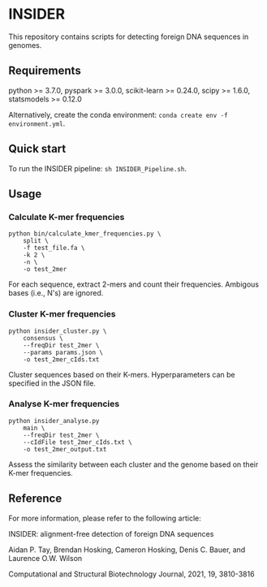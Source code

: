 # INSIDER #
This repository contains scripts for detecting foreign DNA sequences in genomes.

## Requirements ##
python >= 3.7.0, pyspark >= 3.0.0, scikit-learn >= 0.24.0, scipy >= 1.6.0, statsmodels >= 0.12.0

Alternatively, create the conda environment: `conda create env -f environment.yml`.

## Quick start ##
To run the INSIDER pipeline: `sh INSIDER_Pipeline.sh`.

## Usage ##

### Calculate K-mer frequencies

```
python bin/calculate_kmer_frequencies.py \
    split \
    -f test_file.fa \
    -k 2 \
    -n \
    -o test_2mer
```

For each sequence, extract 2-mers and count their frequencies. Ambigous bases (i.e., N's) are ignored.

### Cluster K-mer frequencies

```
python insider_cluster.py \
    consensus \
    --freqDir test_2mer \
    --params params.json \
    -o test_2mer_cIds.txt
```

Cluster sequences based on their K-mers. Hyperparameters can be specified in the JSON file.

### Analyse K-mer frequencies

```
python insider_analyse.py
    main \
    --freqDir test_2mer \
    --cIdFile test_2mer_cIds.txt \
    -o test_2mer_output.txt 
```
Assess the similarity between each cluster and the genome based on their K-mer frequencies.

## Reference ##
For more information, please refer to the following article:

INSIDER: alignment-free detection of foreign DNA sequences

Aidan P. Tay, Brendan Hosking, Cameron Hosking, Denis C. Bauer, and Laurence O.W. Wilson

Computational and Structural Biotechnology Journal, 2021, 19, 3810-3816

